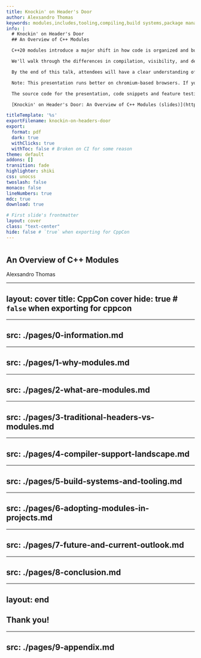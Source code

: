 ```yaml
---
title: Knockin' on Header's Door
author: Alexsandro Thomas
keywords: modules,includes,tooling,compiling,build systems,package management
info: |
  # Knockin' on Header's Door
  ## An Overview of C++ Modules

  C++20 modules introduce a major shift in how code is organized and built, aiming to solve long-standing issues with headers and improve both compile times and code encapsulation. This talk offers an overview of what modules are and how they differ from traditional header files. We will cover practical considerations for introducing modules into existing codebases and designing new projects with a module-first approach, while exploring the latest and upcoming advancements of this feature as of 2025.

  We'll walk through the differences in compilation, visibility, and dependency management compared to the preprocessor-based model. We'll also explore the current landscape of C++ module support across major compilers and briefly examine the state of tooling integration with build systems and package managers. In addition, we’ll discuss the limitations, ongoing ecosystem gaps, and trade-offs that developers should be aware of when adopting C++ modules today.

  By the end of this talk, attendees will have a clear understanding of how to begin integrating C++20 modules into their projects, recognizing both the advantages and the current challenges of this evolving feature.

  Note: This presentation runs better on chromium-based browsers. If you experience any problems, please switch your browser accordingly.

  The source code for the presentation, code snippets and feature testing can be found at the [git repository](https://github.com/northy/knockin-on-headers-door).

  [Knockin' on Header's Door: An Overview of C++ Modules (slides)](https://northy.github.io/knockin-on-headers-door) © 2025 by [Alexsandro Thomas](https://github.com/northy) is licensed under [CC BY 4.0](https://creativecommons.org/licenses/by/4.0/)

titleTemplate: '%s'
exportFilename: knockin-on-headers-door
export:
  format: pdf
  dark: true
  withClicks: true
  withToc: false # Broken on CI for some reason
theme: default
addons: []
transition: fade
highlighter: shiki
css: unocss
twoslash: false
monaco: false
lineNumbers: true
mdc: true
download: true

# First slide's frontmatter
layout: cover
class: "text-center"
hide: false # `true` when exporting for CppCon
---
```


<script setup>
import TitleRenderer from '#slidev/title-renderer'
</script>

# <TitleRenderer/>
## An Overview of C++ Modules

<footer class="absolute bottom-[20%] left-0 right-0 text-center">Alexsandro Thomas</footer>

---
layout: cover
title: CppCon cover
hide: true # `false` when exporting for cppcon
---

<!-- the `background:` frontmatter option dims the image, so do it here instead -->
<style>
.slidev-layout.cover {
  background-image: url("/cppcon_2025_title_card.png") !important;
}
</style>

---
src: ./pages/0-information.md
---

<!-- imported -->

---
src: ./pages/1-why-modules.md
---

<!-- imported -->

---
src: ./pages/2-what-are-modules.md
---

<!-- imported -->

---
src: ./pages/3-traditional-headers-vs-modules.md
---

<!-- imported -->

---
src: ./pages/4-compiler-support-landscape.md
---

<!-- imported -->

---
src: ./pages/5-build-systems-and-tooling.md
---

<!-- imported -->

---
src: ./pages/6-adopting-modules-in-projects.md
---

<!-- imported -->

---
src: ./pages/7-future-and-current-outlook.md
---

<!-- imported -->

---
src: ./pages/8-conclusion.md
---

<!-- imported -->

---
layout: end
---

## Thank you!

---
src: ./pages/9-appendix.md
---

<!-- imported -->

